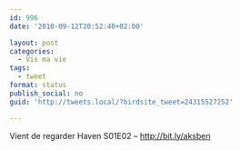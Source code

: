 ```yaml
---
id: 996
date: '2010-09-12T20:52:40+02:00'

layout: post
categories:
  - Vis ma vie
tags:
  - tweet
format: status
publish_social: no
guid: 'http://tweets.local/?birdsite_tweet=24315527252'

---
```


Vient de regarder Haven S01E02 – http://bit.ly/aksben
